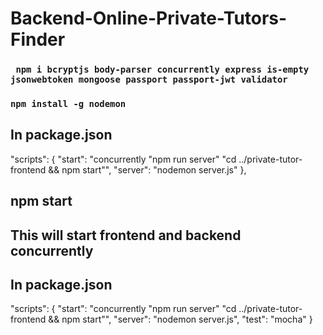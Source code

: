 
# Backend-Online-Private-Tutors-Finder

### ` npm i bcryptjs body-parser concurrently express is-empty jsonwebtoken mongoose passport passport-jwt validator`
### `npm install -g nodemon`

## In package.json
"scripts": {
    "start": "concurrently \"npm run server\" \"cd ../private-tutor-frontend && npm start\"",
    "server": "nodemon server.js"
  },
  
  ## npm start
  ## This will start frontend and backend concurrently




## In package.json
"scripts": {
    "start": "concurrently \"npm run server\" \"cd ../private-tutor-frontend && npm start\"",
    "server": "nodemon server.js",
    "test": "mocha"
  }
  


